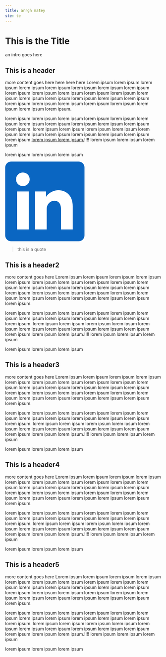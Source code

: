 ```yaml
---
title: arrgh matey
ste: te
---
```


# This is the Title

an intro goes here

## This is a header

more content goes here here here here
Lorem ipsum lorem ipsum lorem ipsum lorem ipsum lorem ipsum lorem ipsum lorem ipsum lorem ipsum lorem ipsum lorem ipsum lorem ipsum lorem ipsum lorem ipsum lorem ipsum lorem ipsum lorem ipsum lorem ipsum lorem ipsum lorem ipsum lorem ipsum lorem ipsum lorem ipsum lorem ipsum lorem ipsum lorem ipsum lorem ipsum lorem ipsum.

lorem ipsum lorem ipsum lorem ipsum lorem ipsum lorem ipsum lorem ipsum lorem ipsum lorem ipsum lorem ipsum lorem ipsum lorem ipsum lorem ipsum. lorem ipsum lorem ipsum lorem ipsum lorem ipsum lorem ipsum lorem ipsum lorem ipsum lorem ipsum lorem ipsum lorem ipsum lorem ipsum [lorem ipsum lorem ipsum.](../posts)!!!! lorem ipsum lorem ipsum lorem ipsum

lorem ipsum lorem ipsum lorem ipsum

![This is an inline image](../img/linkedin.png)

> this is a quote

## This is a header2

more content goes here
Lorem ipsum lorem ipsum lorem ipsum lorem ipsum lorem ipsum lorem ipsum lorem ipsum lorem ipsum lorem ipsum lorem ipsum lorem ipsum lorem ipsum lorem ipsum lorem ipsum lorem ipsum lorem ipsum lorem ipsum lorem ipsum lorem ipsum lorem ipsum lorem ipsum lorem ipsum lorem ipsum lorem ipsum lorem ipsum lorem ipsum lorem ipsum.

lorem ipsum lorem ipsum lorem ipsum lorem ipsum lorem ipsum lorem ipsum lorem ipsum lorem ipsum lorem ipsum lorem ipsum lorem ipsum lorem ipsum. lorem ipsum lorem ipsum lorem ipsum lorem ipsum lorem ipsum lorem ipsum lorem ipsum lorem ipsum lorem ipsum lorem ipsum lorem ipsum lorem ipsum lorem ipsum.!!!! lorem ipsum lorem ipsum lorem ipsum

lorem ipsum lorem ipsum lorem ipsum

## This is a header3

more content goes here
Lorem ipsum lorem ipsum lorem ipsum lorem ipsum lorem ipsum lorem ipsum lorem ipsum lorem ipsum lorem ipsum lorem ipsum lorem ipsum lorem ipsum lorem ipsum lorem ipsum lorem ipsum lorem ipsum lorem ipsum lorem ipsum lorem ipsum lorem ipsum lorem ipsum lorem ipsum lorem ipsum lorem ipsum lorem ipsum lorem ipsum lorem ipsum.

lorem ipsum lorem ipsum lorem ipsum lorem ipsum lorem ipsum lorem ipsum lorem ipsum lorem ipsum lorem ipsum lorem ipsum lorem ipsum lorem ipsum. lorem ipsum lorem ipsum lorem ipsum lorem ipsum lorem ipsum lorem ipsum lorem ipsum lorem ipsum lorem ipsum lorem ipsum lorem ipsum lorem ipsum lorem ipsum.!!!! lorem ipsum lorem ipsum lorem ipsum

lorem ipsum lorem ipsum lorem ipsum

## This is a header4

more content goes here
Lorem ipsum lorem ipsum lorem ipsum lorem ipsum lorem ipsum lorem ipsum lorem ipsum lorem ipsum lorem ipsum lorem ipsum lorem ipsum lorem ipsum lorem ipsum lorem ipsum lorem ipsum lorem ipsum lorem ipsum lorem ipsum lorem ipsum lorem ipsum lorem ipsum lorem ipsum lorem ipsum lorem ipsum lorem ipsum lorem ipsum lorem ipsum.

lorem ipsum lorem ipsum lorem ipsum lorem ipsum lorem ipsum lorem ipsum lorem ipsum lorem ipsum lorem ipsum lorem ipsum lorem ipsum lorem ipsum. lorem ipsum lorem ipsum lorem ipsum lorem ipsum lorem ipsum lorem ipsum lorem ipsum lorem ipsum lorem ipsum lorem ipsum lorem ipsum lorem ipsum lorem ipsum.!!!! lorem ipsum lorem ipsum lorem ipsum

lorem ipsum lorem ipsum lorem ipsum

## This is a header5

more content goes here
Lorem ipsum lorem ipsum lorem ipsum lorem ipsum lorem ipsum lorem ipsum lorem ipsum lorem ipsum lorem ipsum lorem ipsum lorem ipsum lorem ipsum lorem ipsum lorem ipsum lorem ipsum lorem ipsum lorem ipsum lorem ipsum lorem ipsum lorem ipsum lorem ipsum lorem ipsum lorem ipsum lorem ipsum lorem ipsum lorem ipsum lorem ipsum.

lorem ipsum lorem ipsum lorem ipsum lorem ipsum lorem ipsum lorem ipsum lorem ipsum lorem ipsum lorem ipsum lorem ipsum lorem ipsum lorem ipsum. lorem ipsum lorem ipsum lorem ipsum lorem ipsum lorem ipsum lorem ipsum lorem ipsum lorem ipsum lorem ipsum lorem ipsum lorem ipsum lorem ipsum lorem ipsum.!!!! lorem ipsum lorem ipsum lorem ipsum

lorem ipsum lorem ipsum lorem ipsum

